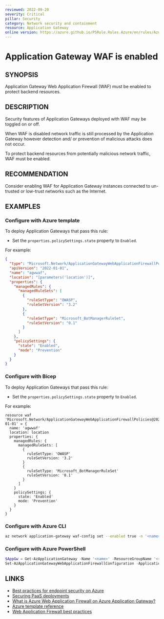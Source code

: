 ```yaml
---
reviewed: 2022-09-20
severity: Critical
pillar: Security
category: Network security and containment
resource: Application Gateway
online version: https://azure.github.io/PSRule.Rules.Azure/en/rules/Azure.AppGwWAF.Enabled/
---
```


# Application Gateway WAF is enabled

## SYNOPSIS

Application Gateway Web Application Firewall (WAF) must be enabled to protect backend resources.

## DESCRIPTION

Security features of Application Gateways deployed with WAF may be toggled on or off.

When WAF is disabled network traffic is still processed by the Application Gateway however detection
and/ or prevention of malicious attacks does not occur.

To protect backend resources from potentially malicious network traffic, WAF must be enabled.

## RECOMMENDATION

Consider enabling WAF for Application Gateway instances connected to un-trusted or low-trust networks such as the Internet.

## EXAMPLES

### Configure with Azure template

To deploy Application Gateways that pass this rule:

- Set the `properties.policySettings.state` property to `Enabled`.

For example:

```json
{
  "type": "Microsoft.Network/ApplicationGatewayWebApplicationFirewallPolicies",
  "apiVersion": "2022-01-01",
  "name": "agwwaf",
  "location": "[parameters('location')]",
  "properties": {
    "managedRules": {
      "managedRuleSets": [
        {
          "ruleSetType": "OWASP",
          "ruleSetVersion": "3.2"
        },
        {
          "ruleSetType": "Microsoft_BotManagerRuleSet",
          "ruleSetVersion": "0.1"
        }
      ]
    },
    "policySettings": {
      "state": "Enabled",
      "mode": "Prevention"
    }
  }
}
```

### Configure with Bicep

To deploy Application Gateways that pass this rule:

- Set the `properties.policySettings.state` property to `Enabled`.

For example:

```bicep
resource waf 'Microsoft.Network/ApplicationGatewayWebApplicationFirewallPolicies@2022-01-01' = {
  name: 'agwwaf'
  location: location
  properties: {
    managedRules: {
      managedRuleSets: [
        {
          ruleSetType: 'OWASP'
          ruleSetVersion: '3.2'
        }
        {
          ruleSetType: 'Microsoft_BotManagerRuleSet'
          ruleSetVersion: '0.1'
        }
      ]
    }
    policySettings: {
      state: 'Enabled'
      mode: 'Prevention'
    }
  }
}
```

### Configure with Azure CLI

```bash
az network application-gateway waf-config set --enabled true -n '<name>' -g '<resource_group>'
```

### Configure with Azure PowerShell

```powershell
$AppGw = Get-AzApplicationGateway -Name '<name>' -ResourceGroupName '<resource_group>'
Set-AzApplicationGatewayWebApplicationFirewallConfiguration -ApplicationGateway $AppGw -Enabled $True -FirewallMode 'Prevention'
```

## LINKS

- [Best practices for endpoint security on Azure](https://docs.microsoft.com/azure/architecture/framework/security/design-network-endpoints)
- [Securing PaaS deployments](https://docs.microsoft.com/azure/security/fundamentals/paas-deployments#install-a-web-application-firewall)
- [What is Azure Web Application Firewall on Azure Application Gateway?](https://docs.microsoft.com/azure/web-application-firewall/ag/ag-overview)
- [Azure template reference](https://docs.microsoft.com/azure/templates/microsoft.network/applicationgateways)
- [Web Application Firewall best practices](https://learn.microsoft.com/azure/web-application-firewall/ag/best-practices)
